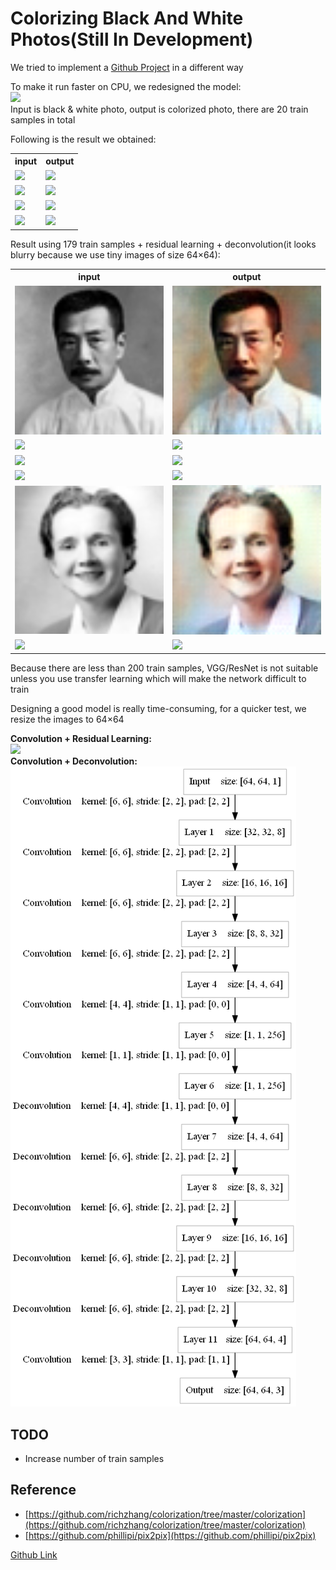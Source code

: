 Colorizing Black And White Photos(Still In Development)
====
We tried to implement a [Github Project](https://github.com/emilwallner/Coloring-greyscale-images-in-Keras) in a different way

To make it run faster on CPU, we redesigned the model:
<br><img src="files/model.png" max-width="500px" /><br>
Input is black & white photo, output is colorized photo, there are 20 train samples in total

Following is the result we obtained:
<table>
<tr><th>input</th><th>output</th></tr>	
<tr><td><img src="files/Predict/group2/chengmei.png" width="256px" /></td>
<td><img src="files/output/chengmei.png" width="256px" /></td></tr>
<tr><td><img src="files/Predict/group2/leifeng.png" width="256px" /></td>
<td><img src="files/output/leifeng.png" width="256px" /></td></tr>
<tr><td><img src="files/Predict/group2/marie_curie.png" width="256px" /></td>
<td><img src="files/output/marie_curie.png" width="256px" /></td></tr>
<tr><td><img src="files/Predict/group2/turing.png" width="256px" /></td>
<td><img src="files/output/turing.png" width="256px" /></td></tr>
</table>

Result using 179 train samples + residual learning + deconvolution(it looks blurry because we use tiny images of size 64×64):
<table>
<tr><th>input</th><th>output</th></tr>	
<tr><td><img src="files/Predict/64/luxun.png" width="256px" /></td>
<td><img src="files/output/64/luxun.png" width="256px" /></td></tr>
<tr><td><img src="files/Predict/64/chengmei.png" width="256px" /></td>
<td><img src="files/output/64/chengmei.png" width="256px" /></td></tr>
<tr><td><img src="files/Predict/64/leifeng.png" width="256px" /></td>
<td><img src="files/output/64/leifeng.png" width="256px" /></td></tr>
<tr><td><img src="files/Predict/64/marie_curie.png" width="256px" /></td>
<td><img src="files/output/64/marie_curie.png" width="256px" /></td></tr>
<tr><td><img src="files/Predict/64/carson.png" width="256px" /></td>
<td><img src="files/output/64/carson.png" width="256px" /></td></tr>
<tr><td><img src="files/Predict/64/turing.png" width="256px" /></td>
<td><img src="files/output/64/turing.png" width="256px" /></td></tr>
</table>

Because there are less than 200 train samples, VGG/ResNet is not suitable unless you use transfer learning which will make the network difficult to train

Designing a good model is really time-consuming, for a quicker test, we resize the images to 64×64

**Convolution + Residual Learning:**<br>
<img src="files/model-conv-short.png" max-width="500px" /><br>
**Convolution + Deconvolution:**<br>
<img src="files/model-conv-deconv.png" max-width="500px" />

TODO
----
* Increase number of train samples

Reference
----
* [https://github.com/richzhang/colorization/tree/master/colorization](https://github.com/richzhang/colorization/tree/master/colorization)
* [https://github.com/phillipi/pix2pix](https://github.com/phillipi/pix2pix)

[Github Link](https://github.com/microic/niy/tree/master/examples/colorizing_photos)